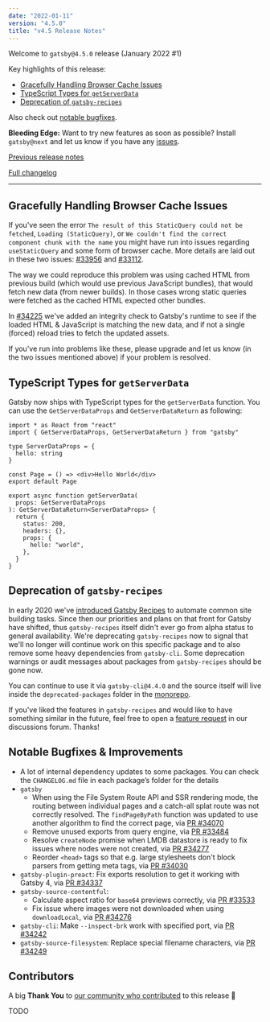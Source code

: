 ```yaml
---
date: "2022-01-11"
version: "4.5.0"
title: "v4.5 Release Notes"
---
```


Welcome to `gatsby@4.5.0` release (January 2022 #1)

Key highlights of this release:

- [Gracefully Handling Browser Cache Issues](#todo)
- [TypeScript Types for `getServerData`](#todo)
- [Deprecation of `gatsby-recipes`](#todo)

Also check out [notable bugfixes](#notable-bugfixes--improvements).

**Bleeding Edge:** Want to try new features as soon as possible? Install `gatsby@next` and let us know
if you have any [issues](https://github.com/gatsbyjs/gatsby/issues).

[Previous release notes](/docs/reference/release-notes/v4.4)

[Full changelog][full-changelog]

---

## Gracefully Handling Browser Cache Issues

If you've seen the error `The result of this StaticQuery could not be fetched`, `Loading (StaticQuery)`, or `We couldn't find the correct component chunk with the name` you might have run into issues regarding `useStaticQuery` and some form of browser cache. More details are laid out in these two issues: [#33956](https://github.com/gatsbyjs/gatsby/issues/33956) and [#33112](https://github.com/gatsbyjs/gatsby/issues/33112).

The way we could reproduce this problem was using cached HTML from previous build (which would use previous JavaScript bundles), that would fetch new data (from newer builds). In those cases wrong static queries were fetched as the cached HTML expected other bundles.

In [#34225](https://github.com/gatsbyjs/gatsby/pull/34225) we've added an integrity check to Gatsby's runtime to see if the loaded HTML & JavaScript is matching the new data, and if not a single (forced) reload tries to fetch the updated assets.

If you've run into problems like these, please upgrade and let us know (in the two issues mentioned above) if your problem is resolved.

## TypeScript Types for `getServerData`

Gatsby now ships with TypeScript types for the `getServerData` function. You can use the `GetServerDataProps` and `GetServerDataReturn` as following:

```tsx
import * as React from "react"
import { GetServerDataProps, GetServerDataReturn } from "gatsby"

type ServerDataProps = {
  hello: string
}

const Page = () => <div>Hello World</div>
export default Page

export async function getServerData(
  props: GetServerDataProps
): GetServerDataReturn<ServerDataProps> {
  return {
    status: 200,
    headers: {},
    props: {
      hello: "world",
    },
  }
}
```

## Deprecation of `gatsby-recipes`

In early 2020 we've [introduced Gatsby Recipes](/blog/2020-04-15-announcing-gatsby-recipes/) to automate common site building tasks. Since then our priorities and plans on that front for Gatsby have shifted, thus `gatsby-recipes` itself didn't ever go from alpha status to general availability. We're deprecating `gatsby-recipes` now to signal that we'll no longer will continue work on this specific package and to also remove some heavy dependencies from `gatsby-cli`. Some deprecation warnings or audit messages about packages from `gatsby-recipes` should be gone now.

You can continue to use it via `gatsby-cli@4.4.0` and the source itself will live inside the `deprecated-packages` folder in the [monorepo](https://github.com/gatsbyjs/gatsby/tree/master/deprecated-packages).

If you've liked the features in `gatsby-recipes` and would like to have something similar in the future, feel free to open a [feature request](https://github.com/gatsbyjs/gatsby/discussions/categories/ideas-feature-requests) in our discussions forum. Thanks!

## Notable Bugfixes & Improvements

- A lot of internal dependency updates to some packages. You can check the `CHANGELOG.md` file in each package’s folder for the details
- `gatsby`
  - When using the File System Route API and SSR rendering mode, the routing between individual pages and a catch-all splat route was not correctly resolved. The `findPageByPath` function was updated to use another algorithm to find the correct page, via [PR #34070](https://github.com/gatsbyjs/gatsby/pull/34070)
  - Remove unused exports from query engine, via [PR #33484](https://github.com/gatsbyjs/gatsby/pull/33484)
  - Resolve `createNode` promise when LMDB datastore is ready to fix issues where nodes were not created, via [PR #34277](https://github.com/gatsbyjs/gatsby/pull/34277)
  - Reorder `<head>` tags so that e.g. large stylesheets don't block parsers from getting meta tags, via [PR #34030](https://github.com/gatsbyjs/gatsby/pull/34030)
- `gatsby-plugin-preact`: Fix exports resolution to get it working with Gatsby 4, via [PR #34337](https://github.com/gatsbyjs/gatsby/pull/34337)
- `gatsby-source-contentful`:
  - Calculate aspect ratio for `base64` previews correctly, via [PR #33533](https://github.com/gatsbyjs/gatsby/pull/33533)
  - Fix issue where images were not downloaded when using `downloadLocal`, via [PR #34276](https://github.com/gatsbyjs/gatsby/pull/34276)
- `gatsby-cli`: Make `--inspect-brk` work with specified port, via [PR #34242](https://github.com/gatsbyjs/gatsby/pull/34242)
- `gatsby-source-filesystem`: Replace special filename characters, via [PR #34249](https://github.com/gatsbyjs/gatsby/pull/34249)

## Contributors

A big **Thank You** to [our community who contributed][full-changelog] to this release 💜

TODO

[full-changelog]: https://github.com/gatsbyjs/gatsby/compare/gatsby@4.5.0-next.0...gatsby@4.5.0
